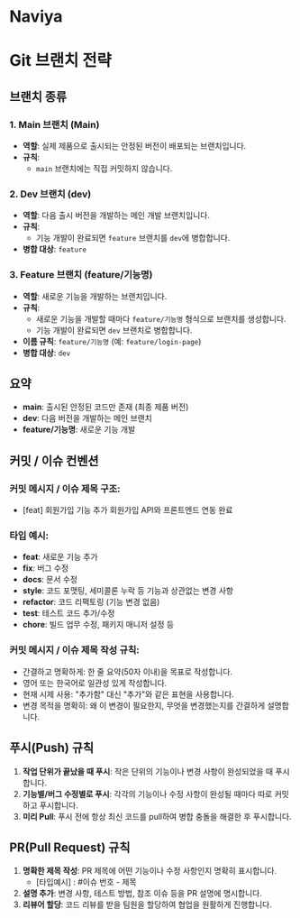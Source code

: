 # Naviya

# Git 브랜치 전략

## 브랜치 종류

### 1. **Main 브랜치 (Main)**
   - **역할**: 실제 제품으로 출시되는 안정된 버전이 배포되는 브랜치입니다.
   - **규칙**:
     - `main` 브랜치에는 직접 커밋하지 않습니다.
     
### 2. **Dev 브랜치 (dev)**
   - **역할**: 다음 출시 버전을 개발하는 메인 개발 브랜치입니다.
   - **규칙**:
     - 기능 개발이 완료되면 `feature` 브랜치를 `dev`에 병합합니다.
   - **병합 대상**: `feature`

### 3. **Feature 브랜치 (feature/기능명)**
   - **역할**: 새로운 기능을 개발하는 브랜치입니다.
   - **규칙**:
     - 새로운 기능을 개발할 때마다 `feature/기능명` 형식으로 브랜치를 생성합니다.
     - 기능 개발이 완료되면 `dev` 브랜치로 병합합니다.
   - **이름 규칙**: `feature/기능명` (예: `feature/login-page`)
   - **병합 대상**: `dev`

## 요약
- **main**: 출시된 안정된 코드만 존재 (최종 제품 버전)
- **dev**: 다음 버전을 개발하는 메인 브랜치
- **feature/기능명**: 새로운 기능 개발

## 커밋 / 이슈 컨벤션

### 커밋 메시지 / 이슈 제목 구조:
- [feat] 회원가입 기능 추가 회원가입 API와 프론트엔드 연동 완료

### 타입 예시:
- **feat**: 새로운 기능 추가
- **fix**: 버그 수정
- **docs**: 문서 수정
- **style**: 코드 포맷팅, 세미콜론 누락 등 기능과 상관없는 변경 사항
- **refactor**: 코드 리팩토링 (기능 변경 없음)
- **test**: 테스트 코드 추가/수정
- **chore**: 빌드 업무 수정, 패키지 매니저 설정 등

### 커밋 메시지 / 이슈 제목 작성 규칙:
- 간결하고 명확하게: 한 줄 요약(50자 이내)을 목표로 작성합니다.
- 영어 또는 한국어로 일관성 있게 작성합니다.
- 현재 시제 사용: "추가함" 대신 "추가"와 같은 표현을 사용합니다.
- 변경 목적을 명확히: 왜 이 변경이 필요한지, 무엇을 변경했는지를 간결하게 설명합니다.

## 푸시(Push) 규칙
1. **작업 단위가 끝났을 때 푸시**: 작은 단위의 기능이나 변경 사항이 완성되었을 때 푸시합니다.
2. **기능별/버그 수정별로 푸시**: 각각의 기능이나 수정 사항이 완성될 때마다 따로 커밋하고 푸시합니다.
3. **미리 Pull**: 푸시 전에 항상 최신 코드를 pull하여 병합 충돌을 해결한 후 푸시합니다.

## PR(Pull Request) 규칙
1. **명확한 제목 작성**: PR 제목에 어떤 기능이나 수정 사항인지 명확히 표시합니다.
   - [타입예시] : #이슈 번호 - 제목
3. **설명 추가**: 변경 사항, 테스트 방법, 참조 이슈 등을 PR 설명에 명시합니다.
4. **리뷰어 할당**: 코드 리뷰를 받을 팀원을 할당하여 협업을 원활하게 진행합니다.
